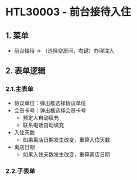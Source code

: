 # HTL30003 - 前台接待入住

## 1. 菜单

* 前台接待 -&gt; （选择空房间，右键）办理注入

## 2. 表单逻辑

### 2.1.主表单

* 协议单位：弹出框选择协议单位
* 会员卡号：弹出框选择会员卡号
  * 预定人自动填充
  * 联系电话自动填充
* 入住天数
  * 如果离店日期发生改变，重算入住天数
* 离店日期
  * 如果入住天数发生改变，重算离店日期

### 2.2.子表单






